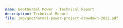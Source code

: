 ```yaml
---
name: Geothermal Power - Technical Report
description: Technical Report
file: img/geothermal-power-project-drawdown-2022.pdf
---
```

